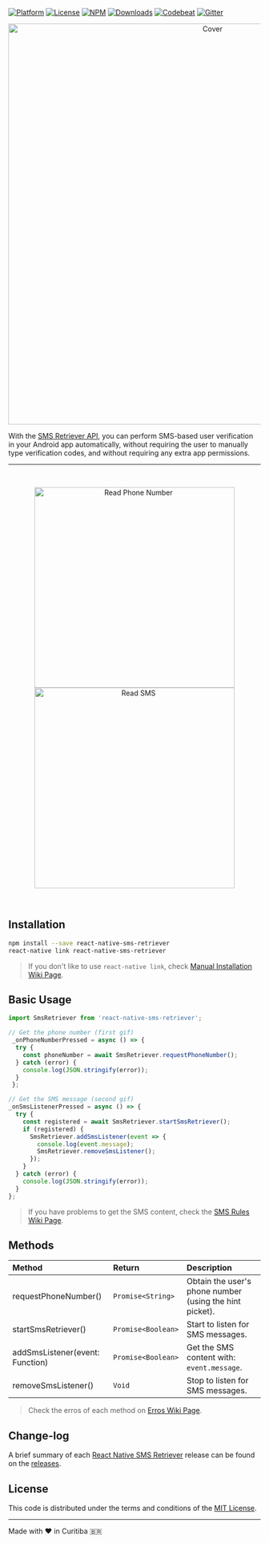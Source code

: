 [![Platform][platform-badge]][platform-url]
[![License][license-badge]][license-url]
[![NPM][npm-badge]][npm-url]
[![Downloads][downloads-badge]][downloads-url]
[![Codebeat][codebeat-badge]][codebeat-url]
[![Gitter][gitter-badge]][gitter-url]

<p align="center">
  <img src="https://firebasestorage.googleapis.com/v0/b/furtado-a45bf.appspot.com/o/GitHub%2Freact-native-sms-retriever%2Fcover.png?alt=media&token=c1d91ddc-0100-46d3-ba6a-36666e1495d5" alt="Cover" title="React Native SMS Retriever" width="800">
</p>

With the [SMS Retriever API](https://developers.google.com/identity/sms-retriever/overview), you can perform SMS-based user verification in your Android app automatically, without requiring the user to manually type verification codes, and without requiring any extra app permissions.

<hr/>

<br/>
<p align="center">
  <img src="https://firebasestorage.googleapis.com/v0/b/furtado-a45bf.appspot.com/o/GitHub%2Freact-native-sms-retriever%2Frequest-phone-number.gif?alt=media&token=711086af-e728-4234-815b-49f2f738437f" alt="Read Phone Number" title="React Native SMS Retriever" height="400">

  <img src="https://firebasestorage.googleapis.com/v0/b/furtado-a45bf.appspot.com/o/GitHub%2Freact-native-sms-retriever%2Fsend-sms-with-emulator.gif?alt=media&token=3ccb1268-6d5b-420d-9090-13f6a6946ca3" alt="Read SMS" title="React Native SMS Retriever" height="400">
</p>
<br/>

## Installation

```bash
npm install --save react-native-sms-retriever
react-native link react-native-sms-retriever
```

> If you don't like to use `react-native link`, check [Manual Installation Wiki Page](https://github.com/Bruno-Furtado/react-native-sms-retriever/wiki/Manual-Installation).

## Basic Usage

```javascript
import SmsRetriever from 'react-native-sms-retriever';

// Get the phone number (first gif)
 _onPhoneNumberPressed = async () => {
  try {
    const phoneNumber = await SmsRetriever.requestPhoneNumber();
  } catch (error) {
    console.log(JSON.stringify(error));
  }
 };

// Get the SMS message (second gif)
_onSmsListenerPressed = async () => {
  try {
    const registered = await SmsRetriever.startSmsRetriever();
    if (registered) {
      SmsRetriever.addSmsListener(event => {
        console.log(event.message);
        SmsRetriever.removeSmsListener();
      }); 
    }
  } catch (error) {
    console.log(JSON.stringify(error));
  }
};
```

> If you have problems to get the SMS content, check the [SMS Rules Wiki Page](https://github.com/Bruno-Furtado/react-native-sms-retriever/wiki/SMS-Rules).


## Methods

| Method                          | Return             | Description                                             |
| :------------------------------ | :----------------- | :------------------------------------------------------ |
| requestPhoneNumber()            | `Promise<String>`  | Obtain the user's phone number (using the hint picket). |
| startSmsRetriever()             | `Promise<Boolean>` | Start to listen for SMS messages.                       |
| addSmsListener(event: Function) | `Promise<Boolean>` | Get the SMS content with: `event.message`.              |
| removeSmsListener()             | `Void`             | Stop to listen for SMS messages.                        |

> Check the erros of each method on [Erros Wiki Page](https://github.com/Bruno-Furtado/react-native-sms-retriever/wiki/Errors).


## Change-log

A brief summary of each [React Native SMS Retriever](https://github.com/Bruno-Furtado/react-native-sms-retriever) release can be found on the [releases](https://github.com/Bruno-Furtado/react-native-sms-retriever/releases).


## License

This code is distributed under the terms and conditions of the [MIT License](https://github.com/Bruno-Furtado/react-native-sms-retriever/blob/master/LICENSE).


[platform-badge]: https://img.shields.io/badge/platform-Android-green.svg?style=flat
[platform-url]: https://developer.android.com/
[license-badge]: https://img.shields.io/badge/license-MIT-blue.svg?style=flat
[license-url]: https://github.com/Bruno-Furtado/react-native-sms-retriever/blob/master/LICENSE
[npm-badge]: https://badge.fury.io/js/react-native-sms-retriever.svg
[npm-url]: https://badge.fury.io/js/react-native-sms-retriever
[downloads-badge]: https://img.shields.io/npm/dw/react-native-sms-retriever.svg
[downloads-url]: https://www.npmjs.com/package/react-native-sms-retriever
[codebeat-badge]:https://codebeat.co/badges/572df1cd-404f-4942-abba-2ccb6e0bf040
[codebeat-url]: https://codebeat.co/projects/github-com-bruno-furtado-react-native-sms-retriever-master
[gitter-badge]: https://badges.gitter.im/react-native-sms-retriever/community.svg
[gitter-url]: https://gitter.im/react-native-sms-retriever/community?utm_source=badge&utm_medium=badge&utm_campaign=pr-badge&utm_content=badge

<hr/>

Made with ❤ in Curitiba 🇧🇷
